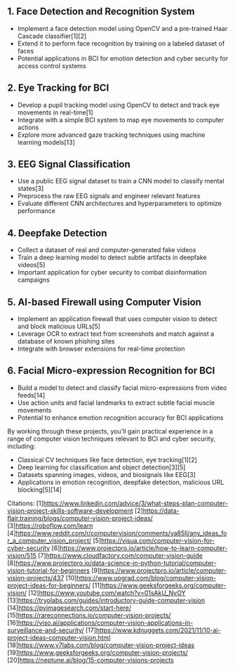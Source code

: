 ## 1. Face Detection and Recognition System
- Implement a face detection model using OpenCV and a pre-trained Haar Cascade classifier[1][2]
- Extend it to perform face recognition by training on a labeled dataset of faces
- Potential applications in BCI for emotion detection and cyber security for access control systems

## 2. Eye Tracking for BCI 
- Develop a pupil tracking model using OpenCV to detect and track eye movements in real-time[1]
- Integrate with a simple BCI system to map eye movements to computer actions
- Explore more advanced gaze tracking techniques using machine learning models[13]

## 3. EEG Signal Classification
- Use a public EEG signal dataset to train a CNN model to classify mental states[3]
- Preprocess the raw EEG signals and engineer relevant features 
- Evaluate different CNN architectures and hyperparameters to optimize performance

## 4. Deepfake Detection
- Collect a dataset of real and computer-generated fake videos 
- Train a deep learning model to detect subtle artifacts in deepfake videos[5]
- Important application for cyber security to combat disinformation campaigns

## 5. AI-based Firewall using Computer Vision
- Implement an application firewall that uses computer vision to detect and block malicious URLs[5]
- Leverage OCR to extract text from screenshots and match against a database of known phishing sites
- Integrate with browser extensions for real-time protection

## 6. Facial Micro-expression Recognition for BCI
- Build a model to detect and classify facial micro-expressions from video feeds[14]
- Use action units and facial landmarks to extract subtle facial muscle movements 
- Potential to enhance emotion recognition accuracy for BCI applications

By working through these projects, you'll gain practical experience in a range of computer vision techniques relevant to BCI and cyber security, including:

- Classical CV techniques like face detection, eye tracking[1][2]
- Deep learning for classification and object detection[3][5] 
- Datasets spanning images, videos, and biosignals like EEG[3]
- Applications in emotion recognition, deepfake detection, malicious URL blocking[5][14]

Citations:
[1]https://www.linkedin.com/advice/3/what-steps-plan-computer-vision-project-skills-software-development
[2]https://data-flair.training/blogs/computer-vision-project-ideas/
[3]https://roboflow.com/learn
[4]https://www.reddit.com/r/computervision/comments/va85ll/any_ideas_for_a_computer_vision_project/
[5]https://visua.com/computer-vision-for-cyber-security
[6]https://www.projectpro.io/article/how-to-learn-computer-vision/515
[7]https://www.cloudfactory.com/computer-vision-guide
[8]https://www.projectpro.io/data-science-in-python-tutorial/computer-vision-tutorial-for-beginners
[9]https://www.projectpro.io/article/computer-vision-projects/437
[10]https://www.upgrad.com/blog/computer-vision-project-ideas-for-beginners/
[11]https://www.geeksforgeeks.org/computer-vision/
[12]https://www.youtube.com/watch?v=01sAkU_NvOY
[13]https://tryolabs.com/guides/introductory-guide-computer-vision
[14]https://pyimagesearch.com/start-here/
[15]https://rareconnections.io/computer-vision-projects/
[16]https://viso.ai/applications/computer-vision-applications-in-surveillance-and-security/
[17]https://www.kdnuggets.com/2021/11/10-ai-project-ideas-computer-vision.html
[18]https://www.v7labs.com/blog/computer-vision-project-ideas
[19]https://www.geeksforgeeks.org/computer-vision-projects/
[20]https://neptune.ai/blog/15-computer-visions-projects
